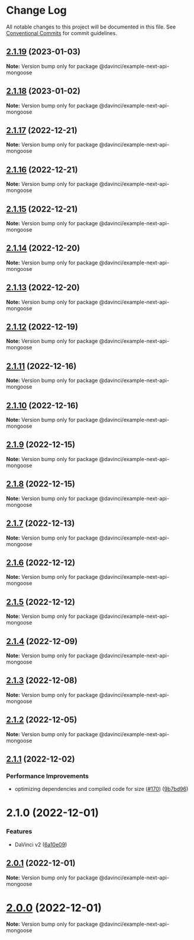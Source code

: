 # Change Log

All notable changes to this project will be documented in this file.
See [Conventional Commits](https://conventionalcommits.org) for commit guidelines.

## [2.1.19](https://github.com/HPInc/davinci/compare/@davinci/example-next-api-mongoose@2.1.18...@davinci/example-next-api-mongoose@2.1.19) (2023-01-03)

**Note:** Version bump only for package @davinci/example-next-api-mongoose





## [2.1.18](https://github.com/HPInc/davinci/compare/@davinci/example-next-api-mongoose@2.1.17...@davinci/example-next-api-mongoose@2.1.18) (2023-01-02)

**Note:** Version bump only for package @davinci/example-next-api-mongoose





## [2.1.17](https://github.com/HPInc/davinci/compare/@davinci/example-next-api-mongoose@2.1.16...@davinci/example-next-api-mongoose@2.1.17) (2022-12-21)

**Note:** Version bump only for package @davinci/example-next-api-mongoose





## [2.1.16](https://github.com/HPInc/davinci/compare/@davinci/example-next-api-mongoose@2.1.15...@davinci/example-next-api-mongoose@2.1.16) (2022-12-21)

**Note:** Version bump only for package @davinci/example-next-api-mongoose





## [2.1.15](https://github.com/HPInc/davinci/compare/@davinci/example-next-api-mongoose@2.1.14...@davinci/example-next-api-mongoose@2.1.15) (2022-12-21)

**Note:** Version bump only for package @davinci/example-next-api-mongoose





## [2.1.14](https://github.com/HPInc/davinci/compare/@davinci/example-next-api-mongoose@2.1.13...@davinci/example-next-api-mongoose@2.1.14) (2022-12-20)

**Note:** Version bump only for package @davinci/example-next-api-mongoose





## [2.1.13](https://github.com/HPInc/davinci/compare/@davinci/example-next-api-mongoose@2.1.12...@davinci/example-next-api-mongoose@2.1.13) (2022-12-20)

**Note:** Version bump only for package @davinci/example-next-api-mongoose





## [2.1.12](https://github.com/HPInc/davinci/compare/@davinci/example-next-api-mongoose@2.1.11...@davinci/example-next-api-mongoose@2.1.12) (2022-12-19)

**Note:** Version bump only for package @davinci/example-next-api-mongoose





## [2.1.11](https://github.com/HPInc/davinci/compare/@davinci/example-next-api-mongoose@2.1.10...@davinci/example-next-api-mongoose@2.1.11) (2022-12-16)

**Note:** Version bump only for package @davinci/example-next-api-mongoose





## [2.1.10](https://github.com/HPInc/davinci/compare/@davinci/example-next-api-mongoose@2.1.9...@davinci/example-next-api-mongoose@2.1.10) (2022-12-16)

**Note:** Version bump only for package @davinci/example-next-api-mongoose





## [2.1.9](https://github.com/HPInc/davinci/compare/@davinci/example-next-api-mongoose@2.1.8...@davinci/example-next-api-mongoose@2.1.9) (2022-12-15)

**Note:** Version bump only for package @davinci/example-next-api-mongoose





## [2.1.8](https://github.com/HPInc/davinci/compare/@davinci/example-next-api-mongoose@2.1.7...@davinci/example-next-api-mongoose@2.1.8) (2022-12-15)

**Note:** Version bump only for package @davinci/example-next-api-mongoose





## [2.1.7](https://github.com/HPInc/davinci/compare/@davinci/example-next-api-mongoose@2.1.6...@davinci/example-next-api-mongoose@2.1.7) (2022-12-13)

**Note:** Version bump only for package @davinci/example-next-api-mongoose





## [2.1.6](https://github.com/HPInc/davinci/compare/@davinci/example-next-api-mongoose@2.1.5...@davinci/example-next-api-mongoose@2.1.6) (2022-12-12)

**Note:** Version bump only for package @davinci/example-next-api-mongoose





## [2.1.5](https://github.com/HPInc/davinci/compare/@davinci/example-next-api-mongoose@2.1.4...@davinci/example-next-api-mongoose@2.1.5) (2022-12-12)

**Note:** Version bump only for package @davinci/example-next-api-mongoose





## [2.1.4](https://github.com/HPInc/davinci/compare/@davinci/example-next-api-mongoose@2.1.3...@davinci/example-next-api-mongoose@2.1.4) (2022-12-09)

**Note:** Version bump only for package @davinci/example-next-api-mongoose





## [2.1.3](https://github.com/HPInc/davinci/compare/@davinci/example-next-api-mongoose@2.1.2...@davinci/example-next-api-mongoose@2.1.3) (2022-12-08)

**Note:** Version bump only for package @davinci/example-next-api-mongoose





## [2.1.2](https://github.com/HPInc/davinci/compare/@davinci/example-next-api-mongoose@2.1.1...@davinci/example-next-api-mongoose@2.1.2) (2022-12-05)

**Note:** Version bump only for package @davinci/example-next-api-mongoose





## [2.1.1](https://github.com/HPInc/davinci/compare/@davinci/example-next-api-mongoose@2.1.0...@davinci/example-next-api-mongoose@2.1.1) (2022-12-02)


### Performance Improvements

* optimizing dependencies and compiled code for size ([#170](https://github.com/HPInc/davinci/issues/170)) ([9b7bd96](https://github.com/HPInc/davinci/commit/9b7bd96654479b8dd03faeb56e70476b15d4420f))





# 2.1.0 (2022-12-01)


### Features

* DaVinci v2 ([6a10e09](https://github.com/HPInc/davinci/commit/6a10e09e22c8561ee8d54c93d4fb8c7fe0d564a9))





## [2.0.1](https://github.com/HPInc/davinci/compare/@davinci/example-next-api-mongoose@2.0.0-next.27...@davinci/example-next-api-mongoose@2.0.1) (2022-12-01)

**Note:** Version bump only for package @davinci/example-next-api-mongoose





# [2.0.0](https://github.com/HPInc/davinci/compare/@davinci/example-next-api-mongoose@2.0.0-next.27...@davinci/example-next-api-mongoose@2.0.0) (2022-12-01)

**Note:** Version bump only for package @davinci/example-next-api-mongoose
